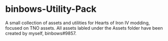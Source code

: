 # binbows-Utility-Pack
A small collection of assets and utilities for Hearts of Iron IV modding, focused on TNO assets.
All assets labled under the Assets folder have been created by myself, binbows#9857.
